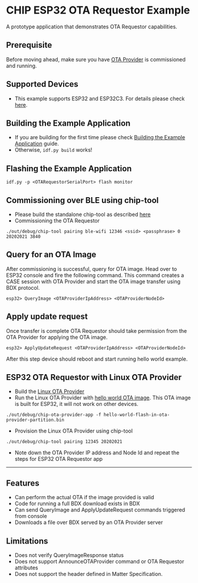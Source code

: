 # CHIP ESP32 OTA Requestor Example

A prototype application that demonstrates OTA Requestor capabilities.

## Prerequisite

Before moving ahead, make sure you have [OTA Provider](../../ota-provider-app/esp32)
is commissioned and running.

## Supported Devices

-   This example supports ESP32 and ESP32C3. For details please check
    [here](https://github.com/shubhamdp/connectedhomeip/tree/shubhamdp-patch-1/examples/all-clusters-app/esp32#supported-devices).

## Building the Example Application

-   If you are building for the first time please check
    [Building the Example Application](https://github.com/shubhamdp/connectedhomeip/tree/shubhamdp-patch-1/examples/all-clusters-app/esp32#building-the-example-application)
    guide.
-   Otherwise, `idf.py build` works!

## Flashing the Example Application

```
idf.py -p <OTARequestorSerialPort> flash monitor
```

## Commissioning over BLE using chip-tool

-   Please build the standalone chip-tool as described [here](../../chip-tool)
-   Commissioning the OTA Requestor

```
./out/debug/chip-tool pairing ble-wifi 12346 <ssid> <passphrase> 0 20202021 3840
```

## Query for an OTA Image

After commissioning is successful, query for OTA image. Head over to ESP32
console and fire the following command. This command creates a CASE session with
OTA Provider and start the OTA image transfer using BDX protocol.

```
esp32> QueryImage <OTAProviderIpAddress> <OTAProviderNodeId>
```

## Apply update request

Once transfer is complete OTA Requestor should take permission from the OTA Provider
for applying the OTA image.

```
esp32> ApplyUpdateRequest <OTAProviderIpAddress> <OTAProviderNodeId>
```

After this step device should reboot and start running hello world example.

## ESP32 OTA Requestor with Linux OTA Provider

-   Build the [Linux OTA Provider](../../ota-provider-app/linux)
-   Run the Linux OTA Provider with
    [hello world OTA image](http://shubhamdp.github.io/esp_ota/esp32/hello-world-flash-in-ota-provider-partition.bin).
    This OTA image is built for ESP32, it will not work on other devices.

```
./out/debug/chip-ota-provider-app -f hello-world-flash-in-ota-provider-partition.bin
```

-   Provision the Linux OTA Provider using chip-tool

```
./out/debug/chip-tool pairing 12345 20202021
```

-   Note down the OTA Provider IP address and Node Id and repeat the steps for
    ESP32 OTA Requestor app

---

## Features

-   Can perform the actual OTA if the image provided is valid
-   Code for running a full BDX download exists in BDX
-   Can send QueryImage and ApplyUpdateRequest commands triggered from console
-   Downloads a file over BDX served by an OTA Provider server

## Limitations

-   Does not verify QueryImageResponse status
-   Does not support AnnounceOTAProvider command or OTA Requestor attributes
-   Does not support the header defined in Matter Specification.
